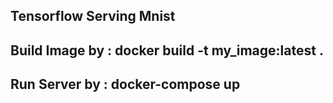 Tensorflow Serving Mnist
-----
Build Image by :
docker build -t my_image:latest .
----

Run Server by :
docker-compose up
----
